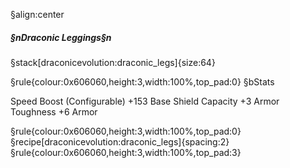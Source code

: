 §align:center
##### §nDraconic Leggings§n

§stack[draconicevolution:draconic_legs]{size:64}

§rule{colour:0x606060,height:3,width:100%,top_pad:0}
§bStats

Speed Boost (Configurable)
+153 Base Shield Capacity
+3 Armor Toughness
+6 Armor

§rule{colour:0x606060,height:3,width:100%,top_pad:0}
§recipe[draconicevolution:draconic_legs]{spacing:2}
§rule{colour:0x606060,height:3,width:100%,top_pad:3}